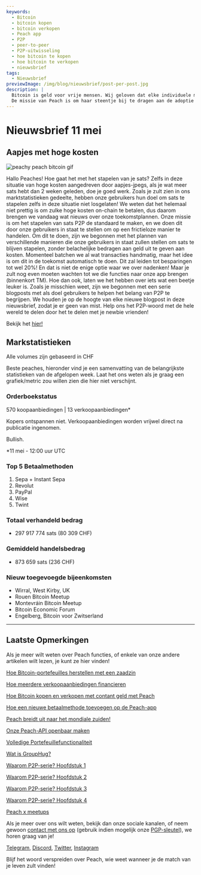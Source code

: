 ```yaml
---
keywords:
  - Bitcoin
  - bitcoin kopen
  - bitcoin verkopen
  - Peach app
  - P2P
  - peer-to-peer
  - P2P-uitwisseling
  - hoe bitcoin te kopen
  - hoe bitcoin te verkopen
  - nieuwsbrief
tags:
  - Nieuwsbrief
previewImage: /img/blog/nieuwsbrief/post-per-post.jpg
description: |
  Bitcoin is geld voor vrije mensen. Wij geloven dat elke individuele mens het recht heeft om te kiezen welk geld hij gebruikt om zijn rijkdom, het resultaat van zijn werk, zijn tijd en energie op te slaan.
  De missie van Peach is om haar steentje bij te dragen aan de adoptie van Bitcoin in handen van de mensen.
---
```


# Nieuwsbrief 11 mei

## Aapjes met hoge kosten

![peachy peach bitcoin gif](/img/blog/nieuwsbrief/gif-peach.gif)

Hallo Peaches!
Hoe gaat het met het stapelen van je sats? Zelfs in deze situatie van hoge kosten aangedreven door aapjes-jpegs, als je wat meer sats hebt dan 2 weken geleden, doe je goed werk. Zoals je zult zien in ons marktstatistieken gedeelte, hebben onze gebruikers hun doel om sats te stapelen zelfs in deze situatie niet losgelaten!
We weten dat het helemaal niet prettig is om zulke hoge kosten on-chain te betalen, dus daarom brengen we vandaag wat nieuws over onze toekomstplannen.
Onze missie is om het stapelen van sats P2P de standaard te maken, en we doen dit door onze gebruikers in staat te stellen om op een frictieloze manier te handelen.
Om dit te doen, zijn we begonnen met het plannen van verschillende manieren die onze gebruikers in staat zullen stellen om sats te blijven stapelen, zonder belachelijke bedragen aan geld uit te geven aan kosten.
Momenteel batchen we al wat transacties handmatig, maar het idee is om dit in de toekomst automatisch te doen. Dit zal leiden tot besparingen tot wel 20%!
En dat is niet de enige optie waar we over nadenken! Maar je zult nog even moeten wachten tot we die functies naar onze app brengen (binnenkort TM).
Hoe dan ook, laten we het hebben over iets wat een beetje leuker is. Zoals je misschien weet, zijn we begonnen met een serie blogposts met als doel gebruikers te helpen het belang van P2P te begrijpen. We houden je op de hoogte van elke nieuwe blogpost in deze nieuwsbrief, zodat je er geen van mist.
Help ons het P2P-woord met de hele wereld te delen door het te delen met je newbie vrienden!

Bekijk het [hier!](https://peachbitcoin.com/nl/blog/why-p2p-chapter-1/)

## Markstatistieken

Alle volumes zijn gebaseerd in CHF

Beste peaches, hieronder vind je een samenvatting van de belangrijkste statistieken van de afgelopen week. Laat het ons weten als je graag een grafiek/metric zou willen zien die hier niet verschijnt.

### Orderboekstatus

570 koopaanbiedingen | 13 verkoopaanbiedingen\*

Kopers ontspannen niet.
Verkoopaanbiedingen worden vrijwel direct na publicatie ingenomen.

Bullish.

\*11 mei - 12:00 uur UTC

### Top 5 Betaalmethoden

1. Sepa + Instant Sepa
2. Revolut
3. PayPal
4. Wise
5. Twint

### Totaal verhandeld bedrag

- 297 917 774 sats (80 309 CHF)

### Gemiddeld handelsbedrag

- 873 659 sats (236 CHF)

### Nieuw toegevoegde bijeenkomsten

- Wirral, West Kirby, UK
- Rouen Bitcoin Meetup
- Montevráin Bitcoin Meetup
- Bitcoin Economic Forum
- Engelberg, Bitcoin voor Zwitserland

---

## Laatste Opmerkingen

Als je meer wilt weten over Peach functies, of enkele van onze andere artikelen wilt lezen, je kunt ze hier vinden!

[Hoe Bitcoin-portefeuilles herstellen met een zaadzin](https://peachbitcoin.com/nl/blog/how-to-restore-peach-wallet/)

[Hoe meerdere verkoopaanbiedingen financieren](https://peachbitcoin.com/nl/blog/funding-multiple-sell-offers/)

[Hoe Bitcoin kopen en verkopen met contant geld met Peach](https://peachbitcoin.com/nl/blog/how-to-buy-and-sell-bitcoin-with-cash-using-peach/)

[Hoe een nieuwe betaalmethode toevoegen op de Peach-app](https://peachbitcoin.com/nl/blog/how-to-add-a-payment-method/)

[Peach breidt uit naar het mondiale zuiden!](https://peachbitcoin.com/nl/blog/peach-expands-to-the-global-south/)

[Onze Peach-API openbaar maken](https://peachbitcoin.com/nl/blog/making-our-peach-api-public/)

[Volledige Portefeuillefunctionaliteit](https://peachbitcoin.com/nl/blog/full-wallet-functionality/)

[Wat is GroupHug?](https://peachbitcoin.com/nl/blog/group-hug/)

[Waarom P2P-serie? Hoofdstuk 1](https://peachbitcoin.com/nl/blog/why-p2p-chapter-1/)

[Waarom P2P-serie? Hoofdstuk 2](https://peachbitcoin.com/nl/blog/why-p2p-chapter-2/)

[Waarom P2P-serie? Hoofdstuk 3](https://peachbitcoin.com/nl/blog/why-p2p-chapter-3-circular-economies/)

[Waarom P2P-serie? Hoofdstuk 4](https://peachbitcoin.com/nl/blog/why-p2p-chapter-4-chains-of-trust/)

[Peach x meetups](https://peachbitcoin.com/nl/blog/peach-for-meetups/)

Als je meer over ons wilt weten, bekijk dan onze sociale kanalen, of neem gewoon [contact met ons op](mailto:hello@peachbitcoin.com) (gebruik indien mogelijk onze [PGP-sleutel](https://keys.openpgp.org/vks/v1/by-fingerprint/48339A19645E2E53488E0E5479E1B270FACD1BD2)), we horen graag van je!

[Telegram](https://t.me/peachtopeach), [Discord](https://discord.gg/ypeHz3SW54), [Twitter](https://twitter.com/peachbitcoin), [Instagram](https://instagram.com/peachbitcoin)

Blijf het woord verspreiden over Peach, wie weet wanneer je de match van je leven zult vinden!
